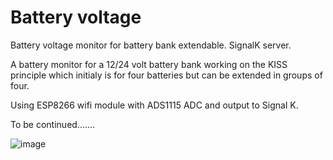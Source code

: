 # Battery voltage 
  Battery voltage monitor for battery bank extendable.
  SignalK server.

  A battery monitor for a 12/24 volt battery bank working on the KISS principle which initialy is for four batteries but can be extended in groups of four.

  Using ESP8266 wifi module with ADS1115 ADC and output to Signal K.

  To be continued.......

  ![image](https://user-images.githubusercontent.com/31249487/108519770-e0297500-72c1-11eb-8fbb-234a1a7956ee.png)
